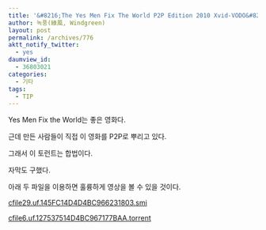 ```yaml
---
title: '&#8216;The Yes Men Fix The World P2P Edition 2010 Xvid-VODO&#8217; torrent와 한글 자막'
author: 녹풍(綠風, Windgreen)
layout: post
permalink: /archives/776
aktt_notify_twitter:
  - yes
daumview_id:
  - 36803021
categories:
  - 기타
tags:
  - TIP
---
```

Yes Men Fix the World는 좋은 영화다.

근데 만든 사람들이 직접 이 영화를 P2P로 뿌리고 있다.

그래서 이 토런트는 합법이다.

자막도 구했다.

아래 두 파일을 이용하면 훌륭하게 영상을 볼 수 있을 것이다.

<a class="aligncenter" href="/uploads/legacy/old-images/1/cfile29.uf.145FC14D4D4BC966231803.smi">cfile29.uf.145FC14D4D4BC966231803.smi</a>

<a class="aligncenter" href="/uploads/legacy/old-images/1/cfile6.uf.127537514D4BC967177BAA.torrent">cfile6.uf.127537514D4BC967177BAA.torrent</a>